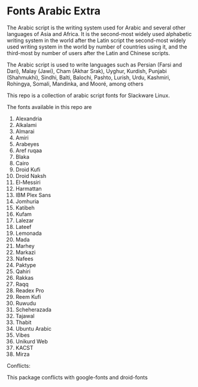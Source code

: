 # Fonts Arabic Extra

The Arabic script is the writing system used for Arabic and several other languages of Asia and Africa. 
It is the second-most widely used alphabetic writing system in the world after the Latin script the second-most 
widely used writing system in the world by number of countries using it, and the third-most by number of users 
after the Latin and Chinese scripts.

The Arabic script is used to write languages such as 
Persian (Farsi and Dari), Malay (Jawi), Cham (Akhar Srak), Uyghur, Kurdish, Punjabi (Shahmukhi), 
Sindhi, Balti, Balochi, Pashto, Lurish, Urdu, Kashmiri, Rohingya, Somali, Mandinka, and Mooré, among others

This repo is a collection of arabic script fonts for Slackware Linux. 

The fonts available in this repo are
1. Alexandria
2. Alkalami
3. Almarai
4. Amiri
5. Arabeyes
6. Aref ruqaa
7. Blaka
8. Cairo
9. Droid Kufi
10. Droid Naksh
11. El-Messiri
12. Harmattan
13. IBM Plex Sans
14. Jomhuria
15. Katibeh
16. Kufam
17. Lalezar
18. Lateef
19. Lemonada
20. Mada
21. Marhey
22. Markazi
23. Nafees
24. Paktype
25. Qahiri
26. Rakkas
27. Raqq
28. Readex Pro
29. Reem Kufi
30. Ruwudu
31. Scheherazada
32. Tajawal
33. Thabit
34. Ubuntu Arabic
35. Vibes
36. Unikurd Web
37. KACST
38. Mirza

Conflicts:

This package conflicts with google-fonts and droid-fonts
